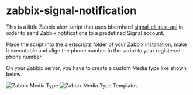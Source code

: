 # zabbix-signal-notification

This is a little Zabbix alert script that uses bbernhard [signal-cli-rest-api](https://github.com/bbernhard/signal-cli-rest-api) in order to send Zabbix notifications to a predefined Signal account.

Place the script into the alertscripts folder of your Zabbix installation, make it executable and align the <sender> phone number in the script to your registered phone number.

On your Zabbix server, you have to create a custom Media type like shown below.

![Zabbix Media Type](https://github.com/FloGatt/zabbix-signal-notification/blob/MASTER/zabbix_media_type.png?raw=true)
![Zabbix Media Type Templates](https://github.com/FloGatt/zabbix-signal-notification/blob/MASTER/zabbix_message_templates.png?raw=true)


